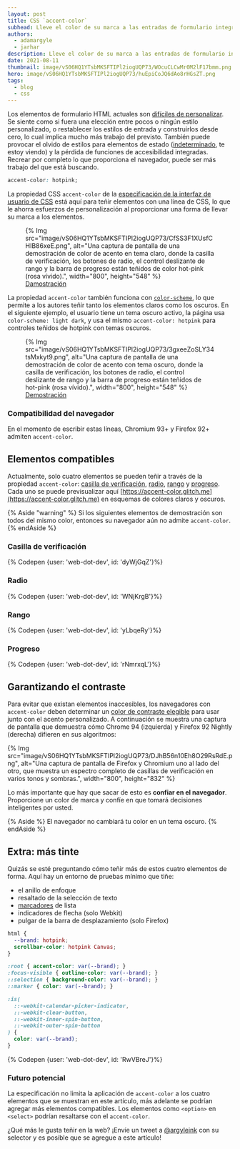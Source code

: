 ```yaml
---
layout: post
title: CSS `accent-color`
subhead: Lleve el color de su marca a las entradas de formulario integradas en HTML con una línea de código.
authors:
  - adamargyle
  - jarhar
description: Lleve el color de su marca a las entradas de formulario integradas en HTML con una línea de código.
date: 2021-08-11
thumbnail: image/vS06HQ1YTsbMKSFTIPl2iogUQP73/WOcuCLCwMr0M2lF17bmm.png
hero: image/vS06HQ1YTsbMKSFTIPl2iogUQP73/huEpiCoJQ6dAo8rHGsZT.png
tags:
  - blog
  - css
---
```


Los elementos de formulario HTML actuales son [difíciles de personalizar](https://codepen.io/GeoffreyCrofte/pen/BiHzp). Se siente como si fuera una elección entre pocos o ningún estilo personalizado, o restablecer los estilos de entrada y construirlos desde cero, lo cual implica mucho más trabajo del previsto. También puede provocar el olvido de estilos para elementos de estado ([indeterminado](https://developer.mozilla.org/docs/Web/CSS/:indeterminate), te estoy viendo) y la pérdida de funciones de accesibilidad integradas. Recrear por completo lo que proporciona el navegador, puede ser más trabajo del que está buscando.

```css
accent-color: hotpink;
```

La propiedad CSS `accent-color` de la [especificación de la interfaz de usuario de CSS](https://www.w3.org/TR/css-ui-4/#widget-accent) está aquí para teñir elementos con una línea de CSS, lo que le ahorra esfuerzos de personalización al proporcionar una forma de llevar su marca a los elementos.

<figure>{% Img src="image/vS06HQ1YTsbMKSFTIPl2iogUQP73/CfSS3F1XUsfCHIB86xeE.png", alt="Una captura de pantalla de una demostración de color de acento en tema claro, donde la casilla de verificación, los botones de radio, el control deslizante de rango y la barra de progreso están teñidos de color hot-pink (rosa vívido).", width="800", height="548" %} <figcaption> <a href="https://codepen.io/web-dot-dev/pen/PomBZdy">Damostración</a> </figcaption></figure>

La propiedad `accent-color` también funciona con [`color-scheme`](/color-scheme/), lo que permite a los autores teñir tanto los elementos claros como los oscuros. En el siguiente ejemplo, el usuario tiene un tema oscuro activo, la página usa `color-scheme: light dark`, y usa el mismo `accent-color: hotpink` para controles teñidos de hotpink con temas oscuros.

<figure>{% Img src="image/vS06HQ1YTsbMKSFTIPl2iogUQP73/3gxeeZoSLY34tsMxkyt9.png", alt="Una captura de pantalla de una demostración de color de acento con tema oscuro, donde la casilla de verificación, los botones de radio, el control deslizante de rango y la barra de progreso están teñidos de hot-pink (rosa vívido).", width="800", height="548" %} <figcaption><a href="https://codepen.io/web-dot-dev/pen/PomBZdy">Demostración</a></figcaption></figure>

### Compatibilidad del navegador

En el momento de escribir estas líneas, Chromium 93+ y Firefox 92+ admiten `accent-color`.

## Elementos compatibles

Actualmente, solo cuatro elementos se pueden teñir a través de la propiedad `accent-color`: [casilla de verificación](#checkbox), [radio](#radio), [rango](#range) y [progreso](#progress). Cada uno se puede previsualizar aquí [https://accent-color.glitch.me](https://accent-color.glitch.me) en esquemas de colores claros y oscuros.

{% Aside "warning" %} Si los siguientes elementos de demostración son todos del mismo color, entonces su navegador aún no admite `accent-color`. {% endAside %}

### Casilla de verificación

{% Codepen {user: 'web-dot-dev', id: 'dyWjGqZ'}%}

### Radio

{% Codepen {user: 'web-dot-dev', id: 'WNjKrgB'}%}

### Rango

{% Codepen {user: 'web-dot-dev', id: 'yLbqeRy'}%}

### Progreso

{% Codepen {user: 'web-dot-dev', id: 'rNmrxqL'}%}

## Garantizando el contraste

Para evitar que existan elementos inaccesibles, los navegadores con `accent-color` deben determinar un [color de contraste elegible](https://webaim.org/articles/contrast/) para usar junto con el acento personalizado. A continuación se muestra una captura de pantalla que demuestra cómo Chrome 94 (izquierda) y Firefox 92 Nightly (derecha) difieren en sus algoritmos:

{% Img src="image/vS06HQ1YTsbMKSFTIPl2iogUQP73/DJhB56n10Eh8O29RsRdE.png", alt="Una captura de pantalla de Firefox y Chromium uno al lado del otro, que muestra un espectro completo de casillas de verificación en varios tonos y sombras.", width="800", height="832" %}

Lo más importante que hay que sacar de esto es **confiar en el navegador**. Proporcione un color de marca y confíe en que tomará decisiones inteligentes por usted.

{% Aside %} El navegador no cambiará tu color en un tema oscuro. {% endAside %}

## Extra: más tinte

Quizás se esté preguntando cómo teñir más de estos cuatro elementos de forma. Aquí hay un entorno de pruebas mínimo que tiñe:

- el anillo de enfoque
- resaltado de la selección de texto
- [marcadores](/css-marker-pseudo-element/) de lista
- indicadores de flecha (solo Webkit)
- pulgar de la barra de desplazamiento (solo Firefox)

```css
html {
  --brand: hotpink;
  scrollbar-color: hotpink Canvas;
}

:root { accent-color: var(--brand); }
:focus-visible { outline-color: var(--brand); }
::selection { background-color: var(--brand); }
::marker { color: var(--brand); }

:is(
  ::-webkit-calendar-picker-indicator,
  ::-webkit-clear-button,
  ::-webkit-inner-spin-button,
  ::-webkit-outer-spin-button
) {
  color: var(--brand);
}
```

{% Codepen {user: 'web-dot-dev', id: 'RwVBreJ'}%}

### Futuro potencial

La especificación no limita la aplicación de `accent-color` a los cuatro elementos que se muestran en este artículo, más adelante se podrían agregar más elementos compatibles. Los elementos como `<option>` en `<select>` podrían resaltarse con el `accent-color`.

¿Qué más le gusta teñir en la web? ¡Envíe un tweet a [@argyleink](https://twitter.com/argyleink) con su selector y es posible que se agregue a este artículo!
